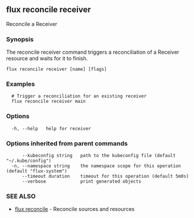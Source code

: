 ## flux reconcile receiver

Reconcile a Receiver

### Synopsis

The reconcile receiver command triggers a reconciliation of a Receiver resource and waits for it to finish.

```
flux reconcile receiver [name] [flags]
```

### Examples

```
  # Trigger a reconciliation for an existing receiver
  flux reconcile receiver main

```

### Options

```
  -h, --help   help for receiver
```

### Options inherited from parent commands

```
      --kubeconfig string   path to the kubeconfig file (default "~/.kube/config")
  -n, --namespace string    the namespace scope for this operation (default "flux-system")
      --timeout duration    timeout for this operation (default 5m0s)
      --verbose             print generated objects
```

### SEE ALSO

* [flux reconcile](flux_reconcile.md)	 - Reconcile sources and resources

